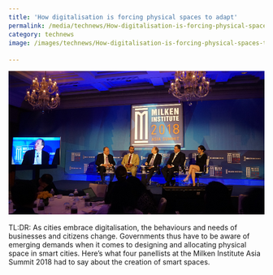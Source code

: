 ```yaml
---
title: 'How digitalisation is forcing physical spaces to adapt'
permalink: /media/technews/How-digitalisation-is-forcing-physical-spaces-to-adapt
category: technews
image: /images/technews/How-digitalisation-is-forcing-physical-spaces-to-adapt.png

---
```


![Milken Institute Asia Summit 2018 during the ‘Smarter Cities for a Smarter World’ panel discussion](/images/technews/How-digitalisation-is-forcing-physical-spaces-to-adapt.png)

TL:DR: As cities embrace digitalisation, the behaviours and needs of businesses and citizens change. Governments thus have to be aware of emerging demands when it comes to designing and allocating physical space in smart cities. Here’s what four panellists at the Milken Institute Asia Summit 2018 had to say about the creation of smart spaces.
